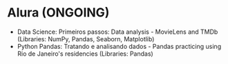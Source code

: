 # Alura (ONGOING)

- Data Science: Primeiros passos: Data analysis - MovieLens and TMDb (Libraries: NumPy, Pandas, Seaborn, Matplotlib)
- Python Pandas: Tratando e analisando dados - Pandas practicing using Rio de Janeiro's residencies (Libraries: Pandas)
